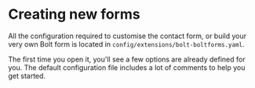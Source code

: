 Creating new forms
==================

All the configuration required to customise the contact form, or build
your very own Bolt form is located in `config/extensions/bolt-boltforms.yaml`.

The first time you open it, you'll see a few options are already defined for you.
The default configuration file includes a lot of comments to help you get started.
